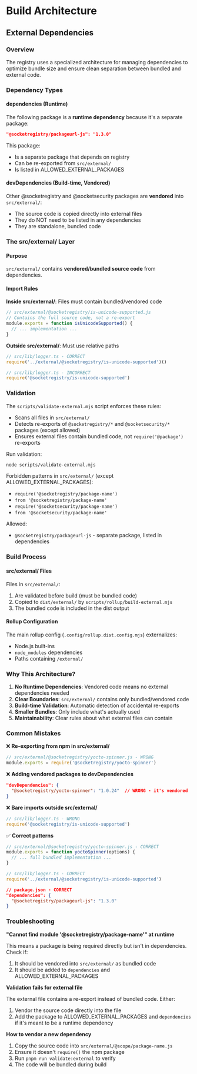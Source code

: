 # Build Architecture

## External Dependencies

### Overview

The registry uses a specialized architecture for managing dependencies to optimize bundle size and ensure clean separation between bundled and external code.

### Dependency Types

#### dependencies (Runtime)

The following package is a **runtime dependency** because it's a separate package:

```json
"@socketregistry/packageurl-js": "1.3.0"
```

This package:
- Is a separate package that depends on registry
- Can be re-exported from `src/external/`
- Is listed in ALLOWED_EXTERNAL_PACKAGES

#### devDependencies (Build-time, Vendored)

Other @socketregistry and @socketsecurity packages are **vendored** into `src/external/`:
- The source code is copied directly into external files
- They do NOT need to be listed in any dependencies
- They are standalone, bundled code

### The src/external/ Layer

#### Purpose

`src/external/` contains **vendored/bundled source code** from dependencies.

#### Import Rules

**Inside src/external/**: Files must contain bundled/vendored code
```javascript
// src/external/@socketregistry/is-unicode-supported.js
// Contains the full source code, not a re-export
module.exports = function isUnicodeSupported() {
  // ... implementation ...
}
```

**Outside src/external/**: Must use relative paths
```javascript
// src/lib/logger.ts - CORRECT
require('../external/@socketregistry/is-unicode-supported')()

// src/lib/logger.ts - INCORRECT
require('@socketregistry/is-unicode-supported')
```

### Validation

The `scripts/validate-external.mjs` script enforces these rules:

- Scans all files in `src/external/`
- Detects re-exports of `@socketregistry/*` and `@socketsecurity/*` packages (except allowed)
- Ensures external files contain bundled code, not `require('@package')` re-exports

Run validation:
```bash
node scripts/validate-external.mjs
```

Forbidden patterns in `src/external/` (except ALLOWED_EXTERNAL_PACKAGES):
- `require('@socketregistry/package-name')`
- `from '@socketregistry/package-name'`
- `require('@socketsecurity/package-name')`
- `from '@socketsecurity/package-name'`

Allowed:
- `@socketregistry/packageurl-js` - separate package, listed in dependencies

### Build Process

#### src/external/ Files

Files in `src/external/`:
1. Are validated before build (must be bundled code)
2. Copied to `dist/external/` by `scripts/rollup/build-external.mjs`
3. The bundled code is included in the dist output

#### Rollup Configuration

The main rollup config (`.config/rollup.dist.config.mjs`) externalizes:
- Node.js built-ins
- `node_modules` dependencies
- Paths containing `/external/`

### Why This Architecture?

1. **No Runtime Dependencies**: Vendored code means no external dependencies needed
2. **Clear Boundaries**: `src/external/` contains only bundled/vendored code
3. **Build-time Validation**: Automatic detection of accidental re-exports
4. **Smaller Bundles**: Only include what's actually used
5. **Maintainability**: Clear rules about what external files can contain

### Common Mistakes

❌ **Re-exporting from npm in src/external/**
```javascript
// src/external/@socketregistry/yocto-spinner.js - WRONG
module.exports = require('@socketregistry/yocto-spinner')
```

❌ **Adding vendored packages to devDependencies**
```json
"devDependencies": {
  "@socketregistry/yocto-spinner": "1.0.24"  // WRONG - it's vendored
}
```

❌ **Bare imports outside src/external/**
```javascript
// src/lib/logger.ts - WRONG
require('@socketregistry/is-unicode-supported')
```

✅ **Correct patterns**
```javascript
// src/external/@socketregistry/yocto-spinner.js - CORRECT
module.exports = function yoctoSpinner(options) {
  // ... full bundled implementation ...
}
```

```javascript
// src/lib/logger.ts - CORRECT
require('../external/@socketregistry/is-unicode-supported')
```

```json
// package.json - CORRECT
"dependencies": {
  "@socketregistry/packageurl-js": "1.3.0"
}
```

### Troubleshooting

**"Cannot find module '@socketregistry/package-name'" at runtime**

This means a package is being required directly but isn't in dependencies. Check if:
1. It should be vendored into `src/external/` as bundled code
2. It should be added to `dependencies` and ALLOWED_EXTERNAL_PACKAGES

**Validation fails for external file**

The external file contains a re-export instead of bundled code. Either:
1. Vendor the source code directly into the file
2. Add the package to ALLOWED_EXTERNAL_PACKAGES and `dependencies` if it's meant to be a runtime dependency

**How to vendor a new dependency**

1. Copy the source code into `src/external/@scope/package-name.js`
2. Ensure it doesn't `require()` the npm package
3. Run `pnpm run validate:external` to verify
4. The code will be bundled during build
